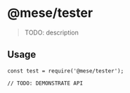 # @mese/tester

> TODO: description

## Usage

```
const test = require('@mese/tester');

// TODO: DEMONSTRATE API
```
